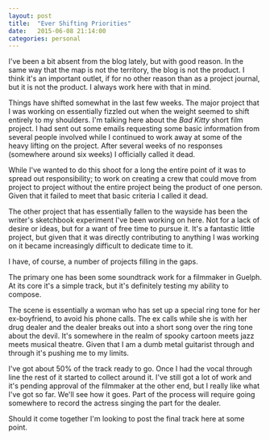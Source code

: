 ```yaml
---
layout: post
title:  "Ever Shifting Priorities"
date:   2015-06-08 21:14:00
categories: personal
---
```


I've been a bit absent from the blog lately, but with good reason. In the same way that the map is not the territory, the blog is not the product. I think it's an important outlet, if for no other reason than as a project journal, but it is not the product. I always work here with that in mind.

Things have shifted somewhat in the last few weeks. The major project that I was working on essentially fizzled out when the weight seemed to shift entirely to my shoulders. I'm talking here about the <em>Bad Kitty</em> short film project. I had sent out some emails requesting some basic information from several people involved while I continued to work away at some of the heavy lifting on the project. After several weeks of no responses (somewhere around six weeks) I officially called it dead.

While I've wanted to do this shoot for a long the entire point of it was to spread out responsibility; to work on creating a crew that could move from project to project without the entire project being the product of one person. Given that it failed to meet that basic criteria I called it dead.

The other project that has essentially fallen to the wayside has been the writer's sketchbook experiment I've been working on here. Not for a lack of desire or ideas, but for a want of free time to pursue it. It's a fantastic little project, but given that it was directly contributing to anything I was working on it became increasingly difficult to dedicate time to it.

I have, of course, a number of projects filling in the gaps.

The primary one has been some soundtrack work for a filmmaker in Guelph. At its core it's a simple track, but it's definitely testing my ability to compose.

The scene is essentially a woman who has set up a special ring tone for her ex-boyfriend, to avoid his phone calls. The ex calls while she is with her drug dealer and the dealer breaks out into a short song over the ring tone about the devil. It's somewhere in the realm of spooky cartoon meets jazz meets musical theatre. Given that I am a dumb metal guitarist through and through it's pushing me to my limits.

I've got about 50% of the track ready to go. Once I had the vocal through line the rest of it started to collect around it. I've still got a lot of work and it's pending approval of the filmmaker at the other end, but I really like what I've got so far. We'll see how it goes. Part of the process will require going somewhere to record the actress singing the part for the dealer.

Should it come together I'm looking to post the final track here at some point.